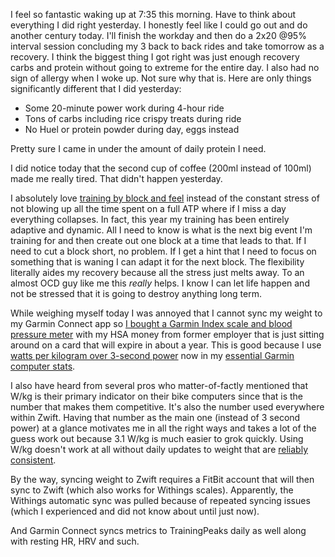 I feel so fantastic waking up at 7:35 this morning. Have to think about everything I did right yesterday. I honestly feel like I could go out and do another century today. I'll finish the workday and then do a 2x20 @95% interval session concluding my 3 back to back rides and take tomorrow as a recovery. I think the biggest thing I got right was just enough recovery carbs and protein without going to extreme for the entire day. I also had no sign of allergy when I woke up. Not sure why that is. Here are only things significantly different that I did yesterday:

- Some 20-minute power work during 4-hour ride
- Tons of carbs including rice crispy treats during ride
- No Huel or protein powder during day, eggs instead

Pretty sure I came in under the amount of daily protein I need.

I did notice today that the second cup of coffee (200ml instead of 100ml) made me really tired. That didn't happen yesterday.

I absolutely love [training by block and feel](../Fitness/Training%20by%20block%20and%20feel.md) instead of the constant stress of not blowing up all the time spent on a full ATP where if I miss a day everything collapses. In fact, this year my training has been entirely adaptive and dynamic. All I need to know is what is the next big event I'm training for and then create out one block at a time that leads to that. If I need to cut a block short, no problem. If I get a hint that I need to focus on something that is waning I can adapt it for the next block. The flexibility literally aides my recovery because all the stress just melts away. To an almost OCD guy like me this *really* helps. I know I can let life happen and not be stressed that it is going to destroy anything long term.

While weighing myself today I was annoyed that I cannot sync my weight to my Garmin Connect app so [I bought a Garmin Index scale and blood pressure meter](../Fitness/Garmin%20Index%20scale%20and%20blood%20pressure.md) with my HSA money from former employer that is just sitting around on a card that will expire in about a year. This is good because I use [watts per kilogram over 3-second power](../Fitness/Watts%20per%20kilogram%20over%203-second%20power.md) now in my [essential Garmin computer stats](../Fitness/Essential%20Garmin%20computer%20stats.md).

I also have heard from several pros who matter-of-factly mentioned that W/kg is their primary indicator on their bike computers since that is the number that makes them competitive. It's also the number used everywhere within Zwift. Having that number as the main one (instead of 3 second power) at a glance motivates me in all the right ways and takes a lot of the guess work out because 3.1 W/kg is much easier to grok quickly. Using W/kg doesn't work at all without daily updates to weight that are [reliably consistent](../Fitness/Use%20realistic%20weight.md).

By the way, syncing weight to Zwift requires a FitBit account that will then sync to Zwift (which also works for Withings scales). Apparently, the Withings automatic sync was pulled because of repeated syncing issues (which I experienced and did not know about until just now).

And Garmin Connect syncs metrics to TrainingPeaks daily as well along with resting HR, HRV and such.
